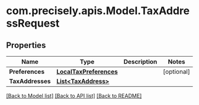 
# com.precisely.apis.Model.TaxAddressRequest

## Properties

Name | Type | Description | Notes
------------ | ------------- | ------------- | -------------
**Preferences** | [**LocalTaxPreferences**](LocalTaxPreferences.md) |  | [optional] 
**TaxAddresses** | [**List&lt;TaxAddress&gt;**](TaxAddress.md) |  | 

[[Back to Model list]](../README.md#documentation-for-models)
[[Back to API list]](../README.md#documentation-for-api-endpoints)
[[Back to README]](../README.md)

